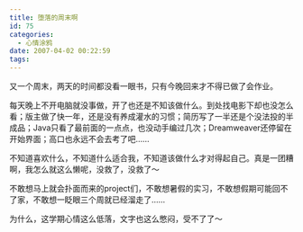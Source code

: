```yaml
---
title: 堕落的周末啊
id: 75
categories:
  - 心情涂鸦
date: 2007-04-02 00:22:59
tags:
---
```


又一个周末，两天的时间都没看一眼书，只有今晚回来才不得已做了会作业。

每天晚上不开电脑就没事做，开了也还是不知该做什么。到处找电影下却也没怎么看；版主做了快一年，还是没有养成灌水的习惯；简历写了一半还是个没法投的半成品；Java只看了最前面的一点点，也没动手编过几次；Dreamweaver还停留在开始界面；高口也永远不会去考了吧……

不知道喜欢什么，不知道什么适合我，不知道该做什么才对得起自己。真是一团糟啊，我怎么就这么懒呢，没救了，没救了～

不敢想马上就会扑面而来的project们，不敢想暑假的实习，不敢想假期可能回不了家，不敢想一眨眼三个周就已经溜走了……

为什么，这学期心情这么低落，文字也这么憋闷，受不了了～
